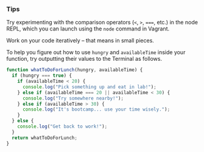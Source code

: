 ### Tips

Try experimenting with the comparison operators (`<`, `>`, `===`, etc.) in the node REPL, which you can launch using the `node` command in Vagrant.

Work on your code iteratively – that means in small pieces. 

To help you figure out how to use `hungry` and `availableTime` inside your function, try outputting their values to the Terminal as follows.

```javascript
function whatToDoForLunch(hungry, availableTime) {
  if (hungry === true) {
    if (availableTime < 20) {
      console.log("Pick something up and eat in lab!");
    } else if (availableTime === 20 || availableTime < 30) {
      console.log("Try somewhere nearby!");
    } else if (availableTime > 30) {
      console.log("It's bootcamp... use your time wisely.");
    }
  } else {
    console.log("Get back to work!");
  }
  return whatToDoForLunch;
}
```
